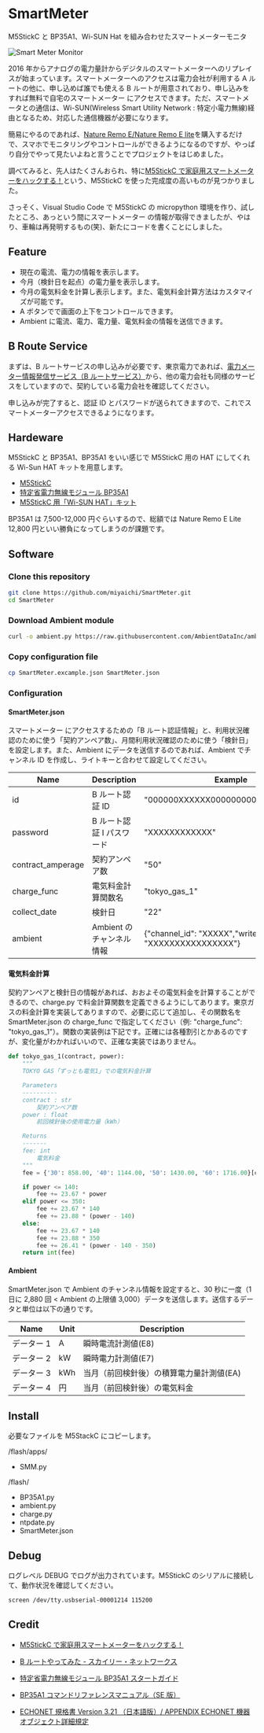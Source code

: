 # SmartMeter

M5StickC と BP35A1、Wi-SUN Hat を組み合わせたスマートメーターモニタ

![Smart Meter Monitor](https://user-images.githubusercontent.com/129797/83958481-5198d300-a8ad-11ea-9cba-ddc13c4ae0b1.jpg)

2016 年からアナログの電力量計からデジタルのスマートメーターへのリプレイスが始まっています。スマートメーターへのアクセスは電力会社が利用する A ルートの他に、申し込めば誰でも使える B ルートが用意されており、申し込みをすれば無料で自宅のスマートメーター にアクセスできます。ただ、スマートメータとの通信は、Wi-SUN(Wireless Smart Utility Network : 特定小電力無線)経由となるため、対応した通信機器が必要になります。

簡易にやるのであれば、[Nature Remo E/Nature Remo E lite](https://nature.global/jp/nature-remo-e)を購入するだけで、スマホでモニタリングやコントロールができるようになるのですが、やっぱり自分でやって見たいよねと言うことでプロジェクトをはじめました。

調べてみると、先人はたくさんおられ、特に[M5StickC で家庭用スマートメーターをハックする！](https://kitto-yakudatsu.com/archives/7206)という、M5StickC を使った完成度の高いものが見つかりました。

さっそく、Visual Studio Code で M5StickC の micropython 環境を作り、試したところ、あっという間にスマートメーター の情報が取得できましたが、やはり、車輪は再発明するもの(笑)、新たにコードを書くことにしました。

## Feature

- 現在の電流、電力の情報を表示します。
- 今月（検針日を起点）の電力量を表示します。
- 今月の電気料金を計算し表示します。また、電気料金計算方法はカスタマイズが可能です。
- A ボタンでで画面の上下をコントロールできます。
- Ambient に電流、電力、電力量、電気料金の情報を送信できます。

## B Route Service

まずは、B ルートサービスの申し込みが必要です、東京電力であれば、[電力メーター情報発信サービス（B ルートサービス）](https://www.tepco.co.jp/pg/consignment/liberalization/smartmeter-broute.html)から、他の電力会社も同様のサービスをしていますので、契約している電力会社を確認してください。

申し込みが完了すると、認証 ID とパスワードが送られてきますので、これでスマートメーターアクセスできるようになります。

## Hardeware

M5StickC と BP35A1、BP35A1 をいい感じで M5StickC 用の HAT にしてくれる Wi-Sun HAT キットを用意します。

- [M5StickC](https://www.switch-science.com/catalog/5517/)
- [特定省電力無線モジュール BP35A1](https://jp.rs-online.com/web/p/wlan-modules/8273170/)
- [M5StickC 用「Wi-SUN HAT」キット](https://booth.pm/ja/items/1650727)

BP35A1 は 7,500-12,000 円ぐらいするので、総額では Nature Remo E Lite 12,800 円といい勝負になってしまうのが課題です。

## Software

### Clone this repository

```bash
git clone https://github.com/miyaichi/SmartMeter.git
cd SmartMeter
```

### Download Ambient module

```bash
curl -o ambient.py https://raw.githubusercontent.com/AmbientDataInc/ambient-python-lib/master/ambient.py
```

### Copy configuration file

```bash
cp SmartMeter.excample.json SmartMeter.json
```

### Configuration

#### SmartMeter.json

スマートメーター にアクセスするための「B ルート認証情報」と、利用状況確認のために使う「契約アンペア数」、月間利用状況確認のために使う「検針日」を設定します。また、Ambient にデータを送信するのであれば、Ambient でチャンネル ID を作成し、ライトキーと合わせて設定してください。

| Name              | Description               | Example                                                 |
| ----------------- | ------------------------- | ------------------------------------------------------- |
| id                | B ルート認証 ID           | "000000XXXXXX00000000000000XXXXXX"                      |
| password          | B ルート認証 I パスワード | "XXXXXXXXXXXX"                                          |
| contract_amperage | 契約アンペア数            | "50"                                                    |
| charge_func       | 電気料金計算関数名        | "tokyo_gas_1"                                           |
| collect_date      | 検針日                    | "22"                                                    |
| ambient           | Ambient のチャンネル情報  | {"channel_id": "XXXXX","write_key": "XXXXXXXXXXXXXXXX"} |

#### 電気料金計算

契約アンペアと検針日の情報があれば、おおよその電気料金を計算することができるので、charge.py で料金計算関数を定義できるようにしてあります。東京ガスの料金計算を実装してありますので、必要に応じて追加し、その関数名を SmartMeter.json の charge_func で指定してください（例: "charge_func": "tokyo_gas_1"）。関数の実装例は下記です。正確には各種割引とかあるのですが、変化量がわかればいいので、正確な実装ではありません。

```python
def tokyo_gas_1(contract, power):
    """
    TOKYO GAS「ずっとも電気1」での電気料金計算

    Parameters
    ----------
    contract : str
        契約アンペア数
    power : float
        前回検針後の使用電力量（kWh）

    Returns
    -------
    fee: int
        電気料金
    """
    fee = {'30': 858.00, '40': 1144.00, '50': 1430.00, '60': 1716.00}[contract]

    if power <= 140:
        fee += 23.67 * power
    elif power <= 350:
        fee += 23.67 * 140
        fee += 23.88 * (power - 140)
    else:
        fee += 23.67 * 140
        fee += 23.88 * 350
        fee += 26.41 * (power - 140 - 350)
    return int(fee)
```

#### Ambient

SmartMeter.json で Ambient のチャンネル情報を設定すると、30 秒に一度（1 日に 2,880 回 < Ambient の上限値 3,000）データを送信します。送信するデータと単位は以下の通りです。

| Name       | Unit | Description                              |
| ---------- | ---- | ---------------------------------------- |
| データー 1 | A    | 瞬時電流計測値(E8)                       |
| データー 2 | kW   | 瞬時電力計測値(E7)                       |
| データー 3 | kWh  | 当月（前回検針後）の積算電力量計測値(EA) |
| データー 4 | 円   | 当月（前回検針後）の電気料金             |

## Install

必要なファイルを M5StackC にコピーします。

/flash/apps/

- SMM.py

/flash/

- BP35A1.py
- ambient.py
- charge.py
- ntpdate.py
- SmartMeter.json

## Debug

ログレベル DEBUG でログが出力されています。M5StickC のシリアルに接続して、動作状況を確認してください。

```bash
screen /dev/tty.usbserial-00001214 115200
```

## Credit

- [M5StickC で家庭用スマートメーターをハックする！](https://kitto-yakudatsu.com/archives/7206)

- [B ルートやってみた - スカイリー・ネットワークス](http://www.skyley.com/products/b-route.html)

- [特定省電力無線モジュール BP35A1 スタートガイド](https://micro.rohm.com/jp/download_support/wi-sun/data/other/bp35a1-startguide_v150.pdf)

- [BP35A1 コマンドリファレンスマニュアル（SE 版）](https://rabbit-note.com/wp-content/uploads/2016/12/50f67559796399098e50cba8fdbe6d0a.pdf)

- [ECHONET 規格書 Version 3.21 （日本語版）/ APPENDIX ECHONET 機器オブジェクト詳細規定](https://echonet.jp/spec_g/#standard-02)
